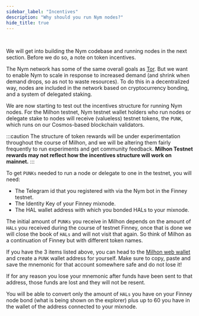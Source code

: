 ```yaml
---
sidebar_label: "Incentives"
description: "Why should you run Nym nodes?"
hide_title: true 
---
```


<br />

We will get into building the Nym codebase and running nodes in the next section. Before we do so, a note on token incentives.

The Nym network has some of the same overall goals as [Tor](https://tor-project.org). But we want to enable Nym to scale in response to increased demand (and shrink when demand drops, so as not to waste resources). To do this in a decentralized way, nodes are included in the network based on cryptocurrency bonding, and a system of delegated staking.

We are now starting to test out the incentives structure for running Nym nodes. For the Milhon testnet, Nym testnet wallet holders who run nodes or delegate stake to nodes will receive (valueless) testnet tokens, the `PUNK`, which runs on our Cosmos-based blockchain validators.

:::caution
The structure of token rewards will be under experimentation throughout the course of Milhon, and we will be altering them fairly frequently to run experiments and get community feedback. **Milhon Testnet rewards may not reflect how the incentives structure will work on mainnet.**
:::

To get `PUNKs` needed to run a node or delegate to one in the testnet, you will need:

* The Telegram id that you registered with via the Nym bot in the Finney testnet.
* The Identity Key of your Finney mixnode. 
* The HAL wallet address with which you bonded HALs to your mixnode. 

The initial amount of `PUNKs` you receive in Milhon depends on the amount of `HALs` you received during the course of testnet Finney, once that is done we will close the book of `HALs` and will not visit that again. So think of Milhon as a continuation of Finney but with different token names. 

If you have the 3 items listed above, you can head to the [Milhon web wallet](https://testnet-milhon-wallet.nymtech.net/) and create a `PUNK` wallet address for yourself. Make sure to copy, paste and save the mnemonic for that account somewhere safe and do not lose it!

If for any reason you lose your mnemonic after funds have been sent to that address, those funds are lost and they will not be resent. 

You will be able to convert only the amount of `HALs` you have on your Finney node bond (what is being shown on the explorer) plus up to 60 you have in the wallet of the address connected to your mixnode. 


